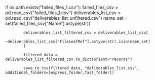 if os.path.exists("failed_files_1.csv"):
            failed_files_csv = pd.read_csv("failed_files_1.csv")
            deliverables_list_csv = pd.read_csv("deliverables_list_unfiltered.csv")
            name_set = set(failed_files_csv["Name"].astype(str))

            deliverables_list_filtered_csv = deliverables_list_csv[
                ~deliverables_list_csv["FileLeafRef"].astype(str).isin(name_set)
            ]

            filtered_data = deliverables_list_filtered_csv.to_dict(orient="records")

            save_to_csv(filtered_data, "deliverables_list.csv", additional_folders=[express_folder,fast_folder])
